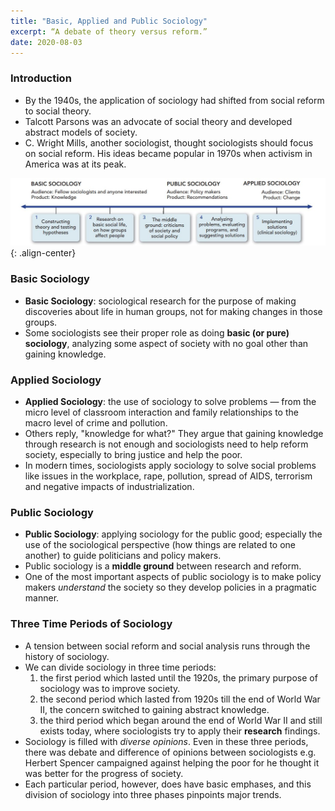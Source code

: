 ```yaml
---
title: "Basic, Applied and Public Sociology"
excerpt: “A debate of theory versus reform.”
date: 2020-08-03
---
```


### Introduction

- By the 1940s, the application of sociology had shifted from social reform to social theory.
- Talcott Parsons was an advocate of social theory and developed abstract models of society.
- C. Wright Mills, another sociologist, thought sociologists should focus on social reform. His ideas became popular in 1970s when activism in America was at its peak.

![image-center](/images/sociology/reformvsresearch.JPG){: .align-center}

### Basic Sociology

- **Basic Sociology**: sociological research for the purpose of making discoveries about life in human groups, not for making changes in those groups.
- Some sociologists see their proper role as doing **basic (or pure) sociology**, analyzing some aspect of society with no goal other than gaining knowledge.


### Applied Sociology

- **Applied Sociology**: the use of sociology to solve problems — from the micro level of classroom interaction and family relationships to the macro level of crime and pollution.
- Others reply, "knowledge for what?"  They argue that gaining knowledge through research is not enough and sociologists need to help reform society, especially to bring justice and help the poor.
- In modern times, sociologists apply sociology to solve social problems like issues in the workplace, rape, pollution, spread of AIDS, terrorism and negative impacts of industrialization.

### Public Sociology

- **Public Sociology**: applying sociology for the public good; especially the use of the sociological perspective (how things are related to one another) to guide politicians and policy makers.
- Public sociology is a **middle ground** between research and reform.
- One of the most important aspects of public sociology is to make policy makers *understand* the society so they develop policies in a pragmatic manner.

### Three Time Periods of Sociology

- A tension between social reform and social analysis runs through the history of sociology.
- We can divide sociology in three time periods:
  1. the first period which lasted until the 1920s, the primary purpose of sociology was to improve society.
  2. the second period which lasted from 1920s till the end of World War II, the concern switched to gaining abstract knowledge.
  3. the third period which began around the end of World War II and still exists today, where sociologists try to apply their **research** findings.
- Sociology is filled with *diverse opinions*. Even in these three periods, there was debate and difference of opinions between sociologists e.g. Herbert Spencer campaigned against helping the poor for he thought it was better for the progress of society.
- Each particular period, however, does have basic emphases, and this division of sociology into three phases pinpoints major trends.
